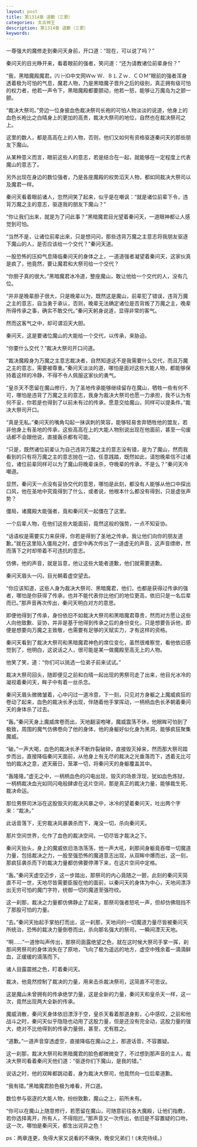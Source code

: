 ```yaml
---
layout: post
title: 第1314章 道歉（三更）
categories: 太古神王
description: 第1314章 道歉（三更）
keywords:
---
```


一尊强大的魔修走到秦问天身前，开口道：“现在，可以说了吗？”

秦问天的目光睁开来，看着眼前的强者，笑问道：“还为请教诸位前辈身份？”

“我，黑暗魔殿魔君。㈧  ㈠Ω中文网Ｗｗ Ｗ．８⒈Ｚｗ．ＣＯＭ”眼前的强者浑身透着极为可怕的气息，魔君人物，乃是黑暗魔子晋升之后的级别，真正拥有级可怕的权力者，他若一声令下，黑暗魔殿都要颤动，他若一怒，能够让万魔岛为之颤一颤。

“裁决大祭司。”旁边一位身披血色裁决祭司长袍的可怕人物淡淡的说道，他身上的血色长袍比之白晴身上的更加的高贵，裁决大祭司的地位，自然也在裁决祭司之上。

这里的数人，都是高高在上的人物，否则，他们又如何有资格驱逐秦问天的那些朋友下魔山。

从某种意义而言，眼前这些人的意志，若是结合在一起，就能够在一定程度上代表魔山的意志了。

另外出现在身边的数位强者，乃是各座魔殿的权势滔天人物，都如同裁决大祭司以及魔君一样。

秦问天看着眼前诸人，忽然间笑了起来，似乎是在嘲讽：“就是诸位前辈下令，违背万魔之主的意志，驱逐我的朋友下魔山？”

“你让我们出来，就是为了问此事？”黑暗魔君目光望着秦问天，一道眼神都让人感觉到可怕。

“当然不是，让诸位前辈出来，只是想问问，那些违背万魔之主意志将我朋友驱逐下魔山的人，是否应该给一个交代？”秦问天道。

一股恐怖的压抑气息降临秦问天的身体之上，一道道强者凝望着秦问天，这家伙真是疯了，他竟然，要让魔君和大祭司给一个交代？

“你胆子真的很大。”黑暗魔君冰冷道，整座魔山，敢让他给一个交代的人，没有几位。

“并非是晚辈胆子很大，只是晚辈以为，既然这是魔山，前辈犯了错误，违背万魔之主的意志，自当勇于承认，否则，晚辈无法确定诸位是否背叛了万魔之主，晚辈所得传承之事，确实不敢交代。”秦问天躬身说道，显得非常的客气。

然而这客气之中，却可谓滔天大胆。

秦问天，这是要诸位魔山的大能给一个交代，以传承，来胁迫。

“你要什么交代？”裁决大祭司开口问道。

“裁决魔殿身为万魔之主意志裁决者，自然知道这不是我需要什么交代，而且万魔之主的意志，需要被尊重。”秦问天淡淡的道，哪怕是面对这些大能人物，都能够保持着这样的冷静，不得不令人佩服这家伙的勇气。

“皇杀天不愿留在魔山修行，为了圣地传承能够继续留存在魔山，牺牲一些有何不可，哪怕是违背了万魔之主的意志，我身为裁决大祭司也愿一力承担，我不认为有何不妥，你若是也得到了以前未有过的传承，愿意交给魔山，同样可以提条件。”裁决大祭司开口。

“真是无私。”秦问天的嘴角勾起一抹讽刺的笑容，能够轻易舍弃牺牲他的盟友，若非他身上有圣地的传承，这些高高在上的大能人物别说出现在他面前，甚至一句废话都不会跟他说，直接轰杀都有可能。

“只是，既然诸位前辈认为自己违背万魔之主的意志没有错，是为了魔山，然而我看到的只有将万魔之主的意志抛在一边，任意践踏，既然如此，请恕晚辈信不过诸位，诸位前辈同样可以为了魔山将晚辈诛杀，夺晚辈的传承，不是么？”秦问天冷嘲道。

显然，秦问天一点没有妥协交代的意思，哪怕是此刻，都没有人能够从他口中探出口风，他在圣地中究竟得到了什么，或者说，他根本什么都没有得到，只是虚张声势？

僵局，诸魔殿大能强者，竟和秦问天一起僵在了这里。

一个后辈人物，在他们这些大能面前，竟然这般的强势，一点不知妥协。

“话语权是需要实力来获得，你若是得到了圣地之传承，我让他们向你的朋友道歉。”就在这里陷入僵局之时，虚空中再次传出了一道虚无的声音，这声音缥缈，然而落下之时却带着不可违抗的意志。

仿佛，他的声音，就是旨意，他让这些大能者道歉，他们就需要道歉。

秦问天眉头一闪，目光朝着虚空望去。

“你应该知道，这些人身为裁决大祭司、黑暗魔君，他们，也都是获得过传承的强者，哪怕是你获得了传承，也并不能代表你比他们的地位更高，依旧只是一名后辈而已。”那声音再次传出，秦问天明白对方的意思。

即便他得到了传承，身份依旧不如裁决大祭司和黑暗魔君尊贵，然而对方愿让这些人向他致歉、妥协，并非是基于他得到传承之后的身份变化，只是想要告诉他，即便是想要向万魔之主致敬，也需要有足够的天赋实力，才有这样的资格。

秦问天看到了裁决大祭司和黑暗魔君神色的席位变化，虽然很难察觉，看他依旧感觉到了，他明白，这说话之人，很可能是某一做魔殿至高无上的人物。

他笑了笑，道：“你们可以挑选一位弟子前来试试。”

裁决大祭司回头，随即便见之前和白晴一起出现的男祭司走了出来，他目光冰冷的凝视着秦问天，眸子中有着一丝杀念。

秦问天眉头微微皱着，心中闪过一道冷意，下一刻，只见对方身躯之上魔威疯狂的卷动了起来，血色的裁决长矛出现，伴随着他手掌挥动，一柄柄血色长矛朝着秦问天的身体杀了过去。

“轰。”秦问天身上魔威席卷而出，天地翻滚咆哮，魔威震荡不休，他眼眸可怕到了极致，周围的魔气仿佛卷向了他的身体，他的身躯好似化身为黑洞，能够疯狂聚集魔威。

“破。”一声大喝，血色的裁决长矛不断炸裂破碎，直接毁灭掉来，然而那大祭司踏步而出，直接降临秦问天面前，从他身上有无尽的裁决之光垂落而下，透着无比可怕的裁决之意，遮天蔽日，笼罩一切，将秦问天的身躯覆盖其中。

“轰隆隆。”虚无之中，一柄柄血色的闪电出现，毁灭的场景浮现，犹如血色炼狱，一柄柄裁决血光如同闪电般肆虐在这片空间，那是真正的裁决力量，能够裁生死、裁决命运。

那位男祭司沐浴在这股毁灭的裁决风暴之中，冰冷的望着秦问天，吐出两个字来：“裁决。”

此话音落下，无穷裁决风暴袭杀而下，淹没一切，杀向秦问天。

那片空间世界，化作了血色的裁决空间，一切尽皆才裁决之下。

秦问天抬头，身上的魔威依旧浩浩荡荡，他一声大吼，刹那间身躯竟吞噬一切魔道力量，包括裁决之力，一股至强恐怖的魔道意志出现，从双眸中爆而出，这一刻，那疯狂袭杀而下的裁决力量都仿佛要停滞下来，在这片空间中定格。

“轰。”秦问天虚空迈步，这一步踏出，那祭司的内心竟随之一颤，此刻的秦问天简直不可一世，天地尽皆需要臣服在他的面前，以秦问天的身体为中心，天地间漂浮出无穷可怕的魔门字符，统御一切的魔道至强符纹。

这一刹那，裁决之力量都仿佛静止了起来，那祭司强者怒吼一声，但却仿佛阻挡不了那股可怕的力量。

“去。”秦问天抬起手掌拍打而出，这一刹那，天地间的一切魔道力量尽皆被秦问天所统治，恐怖的裁决力量倒卷而出，杀向那名强大的祭司，一瞬间湮灭天地。

“啊……”一道惨叫声传出，那祭司面露绝望之色，就在这时候大祭司手掌一挥，刹那间男祭司的身体消失在了原地，飞向了极为遥远的地方，虚空中残余着一滴滴鲜血，正缓缓的滴落而下。

诸人目露震撼之色，盯着秦问天。

裁决，他竟然控制了裁决的力量，用来击杀裁决祭司，这简直不可思议。

这是魔山未曾拥有的传承绝学力量，这是全新的力量，秦问天和皇杀天一样，这一次，竟然出现两大全新的传承。

魔威消散，秦问天身体依旧漂浮于空，皇杀天看着那道身影，心中感叹，之前和他战斗之时，秦问天似乎隐隐也动用了这股力量，但是还没有完全动，这股力量的强大，绝对不比他得到的传承力量弱，甚至，尤有胜之。

“道歉。”一道声音穿透虚空，直接降临在魔山之上，那道话音，不容置疑。

这一刹那，裁决大祭司和黑暗魔君的脸色都微微变了，不过想到那声音的主人，裁决大祭司看着秦问天他们道：“驱逐你们下魔山，是我的错。”

说话之时，他的双眸都跳动着，身为裁决大祭司，他竟然向一位后辈道歉。

“我有错。”黑暗魔君脸色极为难看，开口道。

数位参与驱逐的大能人物，纷纷致歉，魔山之上，前所未有。

“你可以在魔山上随意修行，若愿留在魔山，可随意前往各大魔殿，让他们指教，若你选择离开，所有人，不得阻拦。”那声音又一次传出，依旧是不容置疑的口吻，这一次，哪怕是秦问天，都生出诧异之色！

ps：两章连更，免得大家又说看的不痛快，晚安兄弟们！(未完待续。)
